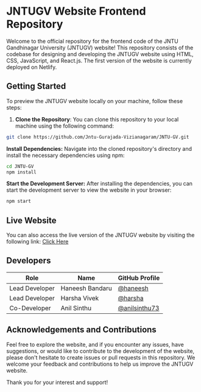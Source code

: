# JNTUGV Website Frontend Repository

Welcome to the official repository for the frontend code of the JNTU Gandhinagar University (JNTUGV) website! This repository consists of the codebase for designing and developing the JNTUGV website using HTML, CSS, JavaScript, and React.js. The first version of the website is currently deployed on Netlify.

## Getting Started

To preview the JNTUGV website locally on your machine, follow these steps:

1. **Clone the Repository**: You can clone this repository to your local machine using the following command:
   
```bash
git clone https://github.com/Jntu-Gurajada-Vizianagaram/JNTU-GV.git
```
**Install Dependencies:** Navigate into the cloned repository's directory and install the necessary dependencies using npm:
``` bash
cd JNTU-GV
npm install
```
**Start the Development Server:** After installing the dependencies, you can start the development server to view the website in your browser:
``` bash
npm start
```
## Live Website
You can also access the live version of the JNTUGV website by visiting the following link: [Click Here](https://jntugv.edu.in/)


## Developers

| Role           | Name             | GitHub Profile                          |
|----------------|------------------|------------------------------------------|
| Lead Developer | Haneesh Bandaru  | [@haneesh](https://github.com/haneesh)   |
| Lead Developer | Harsha Vivek     | [@harsha](https://github.com/harsha)     |
| Co-Developer   | Anil Sinthu      | [@anilsinthu73](https://github.com/anilsinthu73) |


## Acknowledgements and Contributions

Feel free to explore the website, and if you encounter any issues, have suggestions, or would like to contribute to the development of the website, please don't hesitate to create issues or pull requests in this repository. We welcome your feedback and contributions to help us improve the JNTUGV website.

Thank you for your interest and support!
